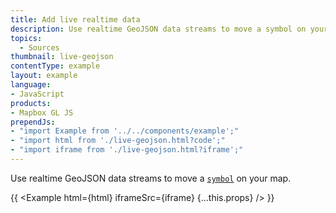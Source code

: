 ```yaml
---
title: Add live realtime data
description: Use realtime GeoJSON data streams to move a symbol on your map.
topics:
  - Sources
thumbnail: live-geojson
contentType: example
layout: example
language:
- JavaScript
products:
- Mapbox GL JS
prependJs:
- "import Example from '../../components/example';"
- "import html from './live-geojson.html?code';"
- "import iframe from './live-geojson.html?iframe';"
---
```


Use realtime GeoJSON data streams to move a [`symbol`](/mapbox-gl-js/style-spec/layers/#symbol) on your map.

{{ <Example html={html} iframeSrc={iframe} {...this.props} /> }}
